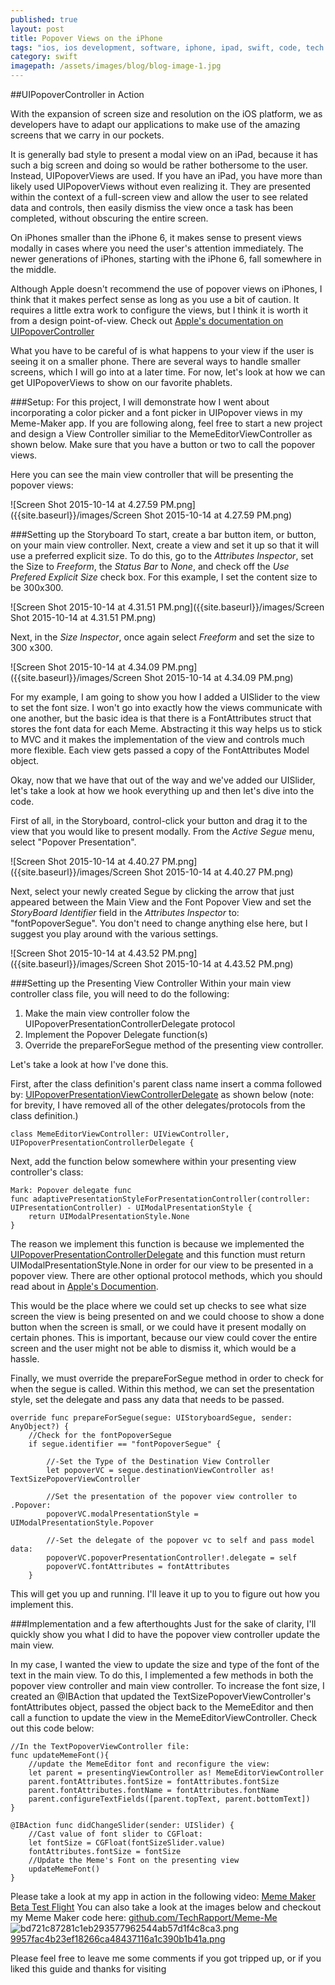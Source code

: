 ```yaml
---
published: true
layout: post
title: Popover Views on the iPhone
tags: "ios, ios development, software, iphone, ipad, swift, code, tech rapport, techrapport, swift, extensions, xcode, swift 2.0, Popover, UIPopover, UIPopoverController, Popover Views, UIPopoverPresentationControllerDelegate"
category: swift
imagepath: /assets/images/blog/blog-image-1.jpg
---
```



##UIPopoverController in Action

With the expansion of screen size and resolution on the iOS platform, we as developers have to adapt our applications to make use of the amazing screens that we carry in our pockets.  

It is generally bad style to present a modal view on an iPad, because it has such a big screen and doing so would be rather bothersome to the user.  Instead, UIPopoverViews are used.  If you have an iPad, you have more than likely used UIPopoverViews without even realizing it.  They are presented within the context of a full-screen view and allow the user to see related data and controls, then easily dismiss the view once a task has been completed, without obscuring the entire screen.  

On iPhones smaller than the iPhone 6, it makes sense to present views modally in cases where you need the user's attention immediately.  The newer generations of iPhones, starting with the iPhone 6, fall somewhere in the middle.  

Although Apple doesn't recommend the use of popover views on iPhones, I think that it makes perfect sense as long as you use a bit of caution.  It requires a little extra work to configure the views, but I think it is worth it from a design point-of-view.  Check out [Apple's documentation on UIPopoverController](https://developer.apple.com/library/prerelease/ios/documentation/UIKit/Reference/UIPopoverController_class/index.html)

What you have to be careful of is what happens to your view if the user is seeing it on a smaller phone.  There are several ways to handle smaller screens, which I will go into at a later time.  For now, let's look at how we can get UIPopoverViews to show on our favorite phablets.

###Setup:
For this project, I will demonstrate how I went about incorporating a color picker and a font picker in UIPopover views in my Meme-Maker app.  If you are following along, feel free to start a new project and design a View Controller similiar to the MemeEditorViewController as shown below.  Make sure that you have a button or two to call the popover views.

Here you can see the main view controller that will be presenting the popover views:

![Screen Shot 2015-10-14 at 4.27.59 PM.png]({{site.baseurl}}/images/Screen Shot 2015-10-14 at 4.27.59 PM.png)

###Setting up the Storyboard
To start, create a bar button item, or button, on your main view controller.  Next, create a view and set it up so that it will use a preferred explicit size.  To do this, go to the _Attributes Inspector_, set the Size to _Freeform_, the _Status Bar_ to _None_, and check off the _Use Prefered Explicit Size_ check box.  For this example, I set the content size to be 300x300. 

![Screen Shot 2015-10-14 at 4.31.51 PM.png]({{site.baseurl}}/images/Screen Shot 2015-10-14 at 4.31.51 PM.png)
 
 Next, in the _Size Inspector_, once again select _Freeform_ and set the size to 300 x300.
 
![Screen Shot 2015-10-14 at 4.34.09 PM.png]({{site.baseurl}}/images/Screen Shot 2015-10-14 at 4.34.09 PM.png)

For my example, I am going to show you how I added a UISlider to the view to set the font size.  I won't go into exactly how the views communicate with one another, but the basic idea is that there is a FontAttributes struct that stores the font data for each Meme.  Abstracting it this way helps us to stick to MVC and it makes the implementation of the view and controls much more flexible.  Each view gets passed a copy of the FontAttributes Model object.

Okay, now that we have that out of the way and we've added our UISlider, let's take a look at how we hook everything up and then let's dive into the code.

First of all, in the Storyboard, control-click your button and drag it to the view that you would like to present modally. From the _Active Segue_ menu, select "Popover Presentation".

![Screen Shot 2015-10-14 at 4.40.27 PM.png]({{site.baseurl}}/images/Screen Shot 2015-10-14 at 4.40.27 PM.png)

Next, select your newly created Segue by clicking the arrow that just appeared between the Main View and the Font Popover View and set the _StoryBoard Identifier_ field in the _Attributes Inspector_ to: "fontPopoverSegue".  You don't need to change anything else here, but I suggest you play around with the various settings.

![Screen Shot 2015-10-14 at 4.43.52 PM.png]({{site.baseurl}}/images/Screen Shot 2015-10-14 at 4.43.52 PM.png)

###Setting up the Presenting View Controller
Within your main view controller class file, you will need to do the following:
1. Make the main view controller folow the UIPopoverPresentationControllerDelegate protocol
2. Implement the Popover Delegate function(s)
3. Override the prepareForSegue method of the presenting view controller.

Let's take a look at how I've done this.

First, after the class definition's parent class name insert a comma followed by: [UIPopoverPresentationViewControllerDelegate](https://developer.apple.com/library/prerelease/ios/documentation/UIKit/Reference/UIPopoverPresentationControllerDelegate_protocol/index.html) as shown below (note: for brevity, I have removed all of the other delegates/protocols from the class definition.)

    class MemeEditorViewController: UIViewController,     UIPopoverPresentationControllerDelegate {


Next, add the function below somewhere within your presenting view controller's class:


    Mark: Popover delegate func
    func adaptivePresentationStyleForPresentationController(controller: UIPresentationController) - UIModalPresentationStyle {
        return UIModalPresentationStyle.None
    }

The reason we implement this function is because we implemented the [UIPopoverPresentationControllerDelegate](https://developer.apple.com/library/prerelease/ios/documentation/UIKit/Reference/UIPopoverPresentationControllerDelegate_protocol/index.html) and this function must return UIModalPresentationStyle.None in order for our view to be presented in a popover view.  There are other optional protocol methods, which you should read about in [Apple's Documention](https://developer.apple.com/library/prerelease/ios/documentation/UIKit/Reference/UIPopoverPresentationControllerDelegate_protocol/index.html).

This would be the place where we could set up checks to see what size screen the view is being presented on and we could choose to show a done button when the screen is small, or we could have it present modally on certain phones.  This is important, because our view could cover the entire screen and the user might not be able to dismiss it, which would be a hassle.

Finally, we must override the prepareForSegue method in order to check for when the segue is called.  Within this method, we can set the presentation style, set the delegate and pass any data that needs to be passed.

    override func prepareForSegue(segue: UIStoryboardSegue, sender: AnyObject?) {
        //Check for the fontPopoverSegue
        if segue.identifier == "fontPopoverSegue" {
            
            //-Set the Type of the Destination View Controller
            let popoverVC = segue.destinationViewController as! 	TextSizePopoverViewController 
            
            //Set the presentation of the popover view controller to .Popover:
            popoverVC.modalPresentationStyle = UIModalPresentationStyle.Popover
            
            //-Set the delegate of the popover vc to self and pass model data:
            popoverVC.popoverPresentationController!.delegate = self
            popoverVC.fontAttributes = fontAttributes
        }


This will get you up and running.  I'll leave it up to you to figure out how you implement this.  

###Implementation and a few afterthoughts
Just for the sake of clarity, I'll quickly show you what I did to have the popover view controller update the main view.

In my case, I wanted the view to update the size and type of the font of the text in the main view.  To do this, I implemented a few methods in both the popover view controller and main view controller.  To increase the font size, I created an @IBAction that updated the TextSizePopoverViewController's fontAttributes object, passed the object back to the MemeEditor and then call a function to update the view in the MemeEditorViewController.  Check out this code below:

    //In the TextPopoverViewController file:
    func updateMemeFont(){
        //update the MemeEditor font and reconfigure the view:
        let parent = presentingViewController as! MemeEditorViewController
        parent.fontAttributes.fontSize = fontAttributes.fontSize
        parent.fontAttributes.fontName = fontAttributes.fontName
        parent.configureTextFields([parent.topText, parent.bottomText])
    }
    
    @IBAction func didChangeSlider(sender: UISlider) {
        //Cast value of font slider to CGFloat:
        let fontSize = CGFloat(fontSizeSlider.value)
        fontAttributes.fontSize = fontSize
        //Update the Meme's Font on the presenting view
        updateMemeFont()
    }

Please take a look at my app in action in the following video: [Meme Maker Beta Test Flight](https://www.youtube.com/watch?v=2aUd8Y6TG0E)  You can also take a look at the images below and checkout my Meme Maker code here: [github.com/TechRapport/Meme-Me](https://github.com/TechRapport/Meme-Me)
![bd721c87281c1eb293577962544ab57d1f4c8ca3.png]({{site.baseurl}}/images/bd721c87281c1eb293577962544ab57d1f4c8ca3.png) [9957fac4b23ef18266ca48437116a1c390b1b41a.png]({{site.baseurl}}/images/9957fac4b23ef18266ca48437116a1c390b1b41a.png)

Please feel free to leave me some comments if you got tripped up, or if you liked this guide and thanks for visiting